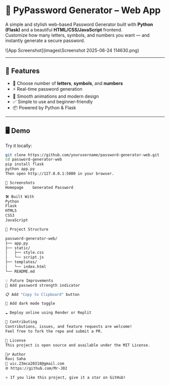 # 🔐 PyPassword Generator – Web App

A simple and stylish web-based Password Generator built with **Python (Flask)** and a beautiful **HTML/CSS/JavaScript** frontend.  
Customize how many letters, symbols, and numbers you want — and instantly generate a secure password.

![App Screenshot](images\Screenshot 2025-06-24 114630.png)


---

## 🚀 Features

- 🧠 Choose number of **letters**, **symbols**, and **numbers**
- ⚡ Real-time password generation
- 🎨 Smooth animations and modern design
- ✅ Simple to use and beginner-friendly
- 📦 Powered by Python & Flask

---

## 🖥️ Demo

Try it locally:

```bash
git clone https://github.com/yourusername/password-generator-web.git
cd password-generator-web
pip install flask
python app.py
Then open http://127.0.0.1:5000 in your browser.

📸 Screenshots
Homepage	Generated Password

🛠️ Built With
Python
Flask
HTML5
CSS3
JavaScript

📂 Project Structure

password-generator-web/
├── app.py
├── static/
│   ├── style.css
│   └── script.js
├── templates/
│   └── index.html
└── README.md

💡 Future Improvements
🔐 Add password strength indicator

📋 Add "Copy to Clipboard" button

🌙 Add dark mode toggle

☁️ Deploy online using Render or Replit

🤝 Contributing
Contributions, issues, and feature requests are welcome!
Feel free to fork the repo and submit a PR.

📜 License
This project is open source and available under the MIT License.

🙋‍♂️ Author
Ravi Saha
📧 uic.23mca20318@gmail.com
🌐 https://github.com/Mr-J02

⭐ If you like this project, give it a star on GitHub!